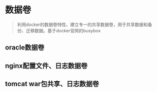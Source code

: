 # 数据卷
> 利用docker的数据卷特性，建立专一的共享数据卷，用于共享数据和备份、迁移数据。基于docker官网的busybox  

## oracle数据卷  
  
## nginx配置文件、日志数据卷  

## tomcat war包共享、日志数据卷  
